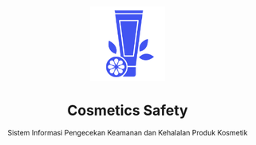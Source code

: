<p align="center"><a href="https://github.com/ZuyinatinK/pengecekan-produk-kosmetik"><img alt="Cosmetics Safety" src="assets/assets_home/img/logoo.png" width="150vw"/></a></p>
<h1 align="center">Cosmetics Safety</h1>
<p align="center">Sistem Informasi Pengecekan Keamanan dan Kehalalan Produk Kosmetik</p>

